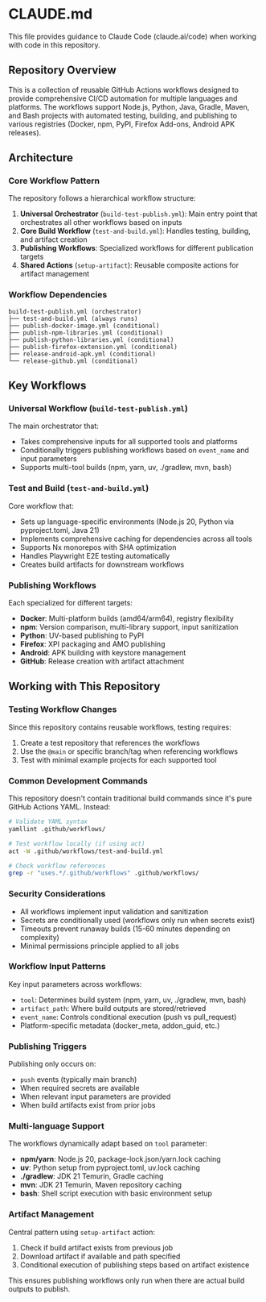 # CLAUDE.md

This file provides guidance to Claude Code (claude.ai/code) when working with code in this repository.

## Repository Overview

This is a collection of reusable GitHub Actions workflows designed to provide comprehensive CI/CD automation for multiple languages and platforms. The workflows support Node.js, Python, Java, Gradle, Maven, and Bash projects with automated testing, building, and publishing to various registries (Docker, npm, PyPI, Firefox Add-ons, Android APK releases).

## Architecture

### Core Workflow Pattern
The repository follows a hierarchical workflow structure:

1. **Universal Orchestrator** (`build-test-publish.yml`): Main entry point that orchestrates all other workflows based on inputs
2. **Core Build Workflow** (`test-and-build.yml`): Handles testing, building, and artifact creation
3. **Publishing Workflows**: Specialized workflows for different publication targets
4. **Shared Actions** (`setup-artifact`): Reusable composite actions for artifact management

### Workflow Dependencies
```
build-test-publish.yml (orchestrator)
├── test-and-build.yml (always runs)
├── publish-docker-image.yml (conditional)
├── publish-npm-libraries.yml (conditional)
├── publish-python-libraries.yml (conditional)
├── publish-firefox-extension.yml (conditional)
├── release-android-apk.yml (conditional)
└── release-github.yml (conditional)
```

## Key Workflows

### Universal Workflow (`build-test-publish.yml`)
The main orchestrator that:
- Takes comprehensive inputs for all supported tools and platforms
- Conditionally triggers publishing workflows based on `event_name` and input parameters
- Supports multi-tool builds (npm, yarn, uv, ./gradlew, mvn, bash)

### Test and Build (`test-and-build.yml`)
Core workflow that:
- Sets up language-specific environments (Node.js 20, Python via pyproject.toml, Java 21)
- Implements comprehensive caching for dependencies across all tools
- Supports Nx monorepos with SHA optimization
- Handles Playwright E2E testing automatically
- Creates build artifacts for downstream workflows

### Publishing Workflows
Each specialized for different targets:
- **Docker**: Multi-platform builds (amd64/arm64), registry flexibility
- **npm**: Version comparison, multi-library support, input sanitization
- **Python**: UV-based publishing to PyPI
- **Firefox**: XPI packaging and AMO publishing
- **Android**: APK building with keystore management
- **GitHub**: Release creation with artifact attachment

## Working with This Repository

### Testing Workflow Changes
Since this repository contains reusable workflows, testing requires:
1. Create a test repository that references the workflows
2. Use the `@main` or specific branch/tag when referencing workflows
3. Test with minimal example projects for each supported tool

### Common Development Commands
This repository doesn't contain traditional build commands since it's pure GitHub Actions YAML. Instead:

```bash
# Validate YAML syntax
yamllint .github/workflows/

# Test workflow locally (if using act)
act -W .github/workflows/test-and-build.yml

# Check workflow references
grep -r "uses.*/.github/workflows" .github/workflows/
```

### Security Considerations
- All workflows implement input validation and sanitization
- Secrets are conditionally used (workflows only run when secrets exist)
- Timeouts prevent runaway builds (15-60 minutes depending on complexity)
- Minimal permissions principle applied to all jobs

### Workflow Input Patterns
Key input parameters across workflows:
- `tool`: Determines build system (npm, yarn, uv, ./gradlew, mvn, bash)
- `artifact_path`: Where build outputs are stored/retrieved
- `event_name`: Controls conditional execution (push vs pull_request)
- Platform-specific metadata (docker_meta, addon_guid, etc.)

### Publishing Triggers
Publishing only occurs on:
- `push` events (typically main branch)
- When required secrets are available
- When relevant input parameters are provided
- When build artifacts exist from prior jobs

### Multi-language Support
The workflows dynamically adapt based on `tool` parameter:
- **npm/yarn**: Node.js 20, package-lock.json/yarn.lock caching
- **uv**: Python setup from pyproject.toml, uv.lock caching
- **./gradlew**: JDK 21 Temurin, Gradle caching
- **mvn**: JDK 21 Temurin, Maven repository caching
- **bash**: Shell script execution with basic environment setup

### Artifact Management
Central pattern using `setup-artifact` action:
1. Check if build artifact exists from previous job
2. Download artifact if available and path specified
3. Conditional execution of publishing steps based on artifact existence

This ensures publishing workflows only run when there are actual build outputs to publish.
